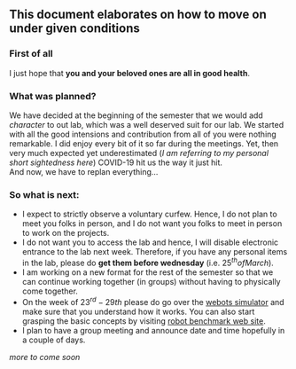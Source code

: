 
## This document elaborates on how to move on under given conditions

### First of all
I just hope that **you and your beloved ones are all in good health**.

### What was planned?  
We have decided at the beginning of the semester that we would add _character_ to out lab, which was a well deserved suit for our lab.  We started with all the good intensions and contribution from all of you were nothing remarkable. I did enjoy every bit of it so far during the meetings.
Yet, then very much expected yet underestimated (_I am referring to my personal short sightedness here_) COVID-19 hit us the way it just hit.  
And now, we have to replan everything...

### So what is next:
- I expect to strictly observe a voluntary curfew. Hence, I do not plan to meet you folks in person, and I do not want you folks to meet in person to work on the projects.
- I do not want you to access the lab and hence, I will disable electronic entrance to the lab next week. Therefore, if you have any personal items in the lab, please do **get them before wednesday** (i.e. $25^{th} of March$).
- I am working on a new format for the rest of the semester so that we can continue working together (in groups) without having to physically come together.
- On the week of $23^{rd}-29{th}$ please do go over the [webots simulator](https://cyberbotics.com/doc/guide/tutorial) and make sure that you understand how it works. You can also start grasping the basic concepts by visiting [robot benchmark web site](https://robotbenchmark.net).
- I plan to have a group meeting and announce date and time hopefully in a couple of days.  

_more to come soon_
<!--stackedit_data:0
eyJoaXN0b3J5IjpbNzkyODUwNjIwLC0xNDg2MTQ5NDI0LDcyMT
YyNjIwOSwxNDY1NTEwMzA1LC04MDgwNTk0LDg5OTc0NV19
-->

